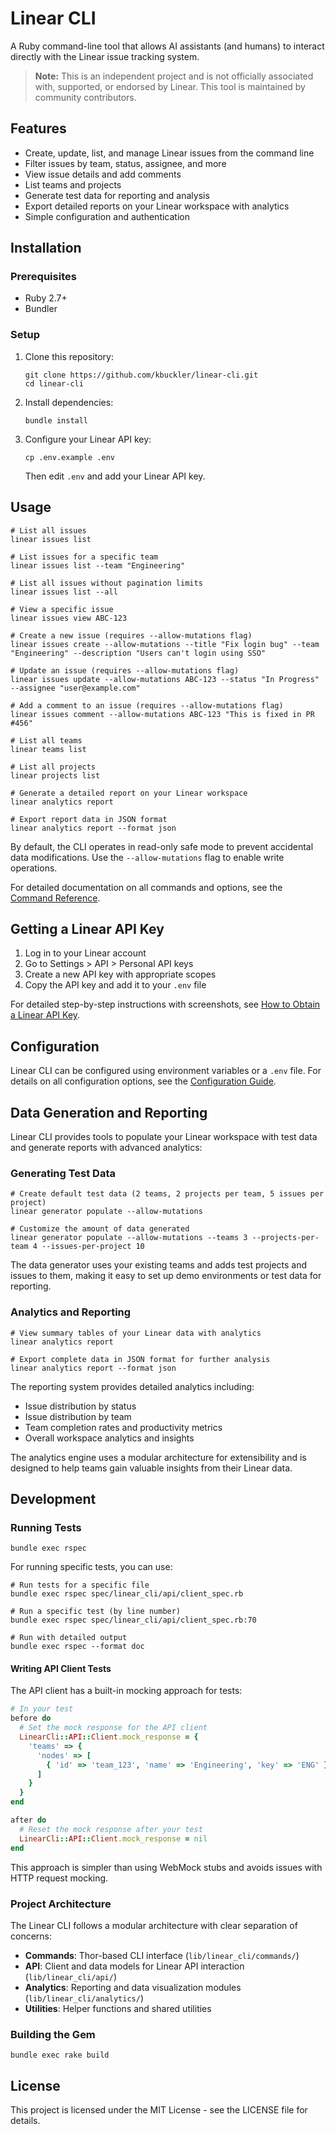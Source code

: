 # Linear CLI

A Ruby command-line tool that allows AI assistants (and humans) to interact directly with the Linear issue tracking system.

> **Note:** This is an independent project and is not officially associated with, supported, or endorsed by Linear. This tool is maintained by community contributors.

## Features

- Create, update, list, and manage Linear issues from the command line
- Filter issues by team, status, assignee, and more
- View issue details and add comments
- List teams and projects
- Generate test data for reporting and analysis
- Export detailed reports on your Linear workspace with analytics
- Simple configuration and authentication

## Installation

### Prerequisites

- Ruby 2.7+
- Bundler

### Setup

1. Clone this repository:
   ```
   git clone https://github.com/kbuckler/linear-cli.git
   cd linear-cli
   ```

2. Install dependencies:
   ```
   bundle install
   ```

3. Configure your Linear API key:
   ```
   cp .env.example .env
   ```
   Then edit `.env` and add your Linear API key.

## Usage

```
# List all issues
linear issues list

# List issues for a specific team
linear issues list --team "Engineering"

# List all issues without pagination limits
linear issues list --all

# View a specific issue
linear issues view ABC-123

# Create a new issue (requires --allow-mutations flag)
linear issues create --allow-mutations --title "Fix login bug" --team "Engineering" --description "Users can't login using SSO"

# Update an issue (requires --allow-mutations flag)
linear issues update --allow-mutations ABC-123 --status "In Progress" --assignee "user@example.com"

# Add a comment to an issue (requires --allow-mutations flag)
linear issues comment --allow-mutations ABC-123 "This is fixed in PR #456"

# List all teams
linear teams list

# List all projects
linear projects list

# Generate a detailed report on your Linear workspace
linear analytics report

# Export report data in JSON format
linear analytics report --format json
```

By default, the CLI operates in read-only safe mode to prevent accidental data modifications. Use the `--allow-mutations` flag to enable write operations.

For detailed documentation on all commands and options, see the [Command Reference](docs/COMMANDS.md).

## Getting a Linear API Key

1. Log in to your Linear account
2. Go to Settings > API > Personal API keys
3. Create a new API key with appropriate scopes
4. Copy the API key and add it to your `.env` file

For detailed step-by-step instructions with screenshots, see [How to Obtain a Linear API Key](docs/API_KEY.md).

## Configuration

Linear CLI can be configured using environment variables or a `.env` file. For details on all configuration options, see the [Configuration Guide](docs/CONFIGURATION.md).

## Data Generation and Reporting

Linear CLI provides tools to populate your Linear workspace with test data and generate reports with advanced analytics:

### Generating Test Data

```
# Create default test data (2 teams, 2 projects per team, 5 issues per project)
linear generator populate --allow-mutations

# Customize the amount of data generated
linear generator populate --allow-mutations --teams 3 --projects-per-team 4 --issues-per-project 10
```

The data generator uses your existing teams and adds test projects and issues to them, making it easy to set up demo environments or test data for reporting.

### Analytics and Reporting

```
# View summary tables of your Linear data with analytics
linear analytics report

# Export complete data in JSON format for further analysis
linear analytics report --format json
```

The reporting system provides detailed analytics including:
- Issue distribution by status
- Issue distribution by team
- Team completion rates and productivity metrics
- Overall workspace analytics and insights

The analytics engine uses a modular architecture for extensibility and is designed to help teams gain valuable insights from their Linear data.

## Development

### Running Tests

```
bundle exec rspec
```

For running specific tests, you can use:

```
# Run tests for a specific file
bundle exec rspec spec/linear_cli/api/client_spec.rb

# Run a specific test (by line number)
bundle exec rspec spec/linear_cli/api/client_spec.rb:70

# Run with detailed output
bundle exec rspec --format doc
```

#### Writing API Client Tests

The API client has a built-in mocking approach for tests:

```ruby
# In your test
before do
  # Set the mock response for the API client
  LinearCli::API::Client.mock_response = {
    'teams' => {
      'nodes' => [
        { 'id' => 'team_123', 'name' => 'Engineering', 'key' => 'ENG' }
      ]
    }
  }
end

after do
  # Reset the mock response after your test
  LinearCli::API::Client.mock_response = nil
end
```

This approach is simpler than using WebMock stubs and avoids issues with HTTP request mocking.

### Project Architecture

The Linear CLI follows a modular architecture with clear separation of concerns:

- **Commands**: Thor-based CLI interface (`lib/linear_cli/commands/`)
- **API**: Client and data models for Linear API interaction (`lib/linear_cli/api/`)
- **Analytics**: Reporting and data visualization modules (`lib/linear_cli/analytics/`)
- **Utilities**: Helper functions and shared utilities

### Building the Gem

```
bundle exec rake build
```

## License

This project is licensed under the MIT License - see the LICENSE file for details.